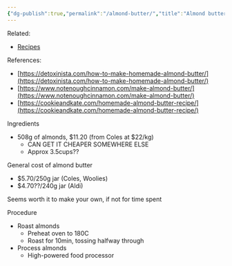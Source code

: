 ```yaml
---
{"dg-publish":true,"permalink":"/almond-butter/","title":"Almond butter","tags":["recipes"]}
---
```



Related:

- [Recipes](/recipes/)

References:

- [https://detoxinista.com/how-to-make-homemade-almond-butter/](https://detoxinista.com/how-to-make-homemade-almond-butter/)
- [https://www.notenoughcinnamon.com/make-almond-butter/](https://www.notenoughcinnamon.com/make-almond-butter/)
- [https://cookieandkate.com/homemade-almond-butter-recipe/](https://cookieandkate.com/homemade-almond-butter-recipe/)

Ingredients

- 508g of almonds, $11.20 (from Coles at $22/kg)
  - CAN GET IT CHEAPER SOMEWHERE ELSE
  - Approx 3.5cups??

General cost of almond butter

- $5.70/250g jar (Coles, Woolies)
- $4.70??/240g jar (Aldi)

Seems worth it to make your own, if not for time spent

Procedure

- Roast almonds
  - Preheat oven to 180C
  - Roast for 10min, tossing halfway through
- Process almonds
  - High-powered food processor
